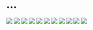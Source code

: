 # ...

![](https://github.com/petrovviacheslav/myitmo/blob/main/gifs/memes/1.jpg)
![](https://github.com/petrovviacheslav/myitmo/blob/main/gifs/memes/2.jpg)
![](https://github.com/petrovviacheslav/myitmo/blob/main/gifs/memes/3.jpg)
![](https://github.com/petrovviacheslav/myitmo/blob/main/gifs/memes/4.jpg)
![](https://github.com/petrovviacheslav/myitmo/blob/main/gifs/memes/5.jpg)
![](https://github.com/petrovviacheslav/myitmo/blob/main/gifs/memes/6.jpg)
![](https://github.com/petrovviacheslav/myitmo/blob/main/gifs/memes/7.jpg)
![](https://github.com/petrovviacheslav/myitmo/blob/main/gifs/memes/8.jpg)
![](https://github.com/petrovviacheslav/myitmo/blob/main/gifs/memes/9.jpg)
![](https://github.com/petrovviacheslav/myitmo/blob/main/gifs/memes/10.jpg)
![](https://github.com/petrovviacheslav/myitmo/blob/main/gifs/memes/11.jpg)